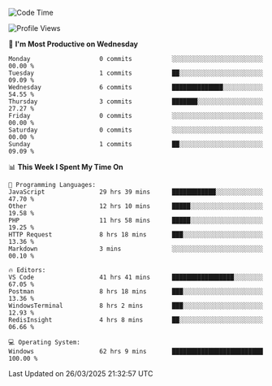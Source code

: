 <!--START_SECTION:waka-->
![Code Time](http://img.shields.io/badge/Code%20Time-4%2C452%20hrs%2022%20mins-blue)

![Profile Views](http://img.shields.io/badge/Profile%20Views-0-blue)

📅 **I'm Most Productive on Wednesday** 

```text
Monday                   0 commits           ░░░░░░░░░░░░░░░░░░░░░░░░░   00.00 % 
Tuesday                  1 commits           ██░░░░░░░░░░░░░░░░░░░░░░░   09.09 % 
Wednesday                6 commits           ██████████████░░░░░░░░░░░   54.55 % 
Thursday                 3 commits           ███████░░░░░░░░░░░░░░░░░░   27.27 % 
Friday                   0 commits           ░░░░░░░░░░░░░░░░░░░░░░░░░   00.00 % 
Saturday                 0 commits           ░░░░░░░░░░░░░░░░░░░░░░░░░   00.00 % 
Sunday                   1 commits           ██░░░░░░░░░░░░░░░░░░░░░░░   09.09 % 
```


📊 **This Week I Spent My Time On** 

```text
💬 Programming Languages: 
JavaScript               29 hrs 39 mins      ████████████░░░░░░░░░░░░░   47.70 % 
Other                    12 hrs 10 mins      █████░░░░░░░░░░░░░░░░░░░░   19.58 % 
PHP                      11 hrs 58 mins      █████░░░░░░░░░░░░░░░░░░░░   19.25 % 
HTTP Request             8 hrs 18 mins       ███░░░░░░░░░░░░░░░░░░░░░░   13.36 % 
Markdown                 3 mins              ░░░░░░░░░░░░░░░░░░░░░░░░░   00.10 % 

🔥 Editors: 
VS Code                  41 hrs 41 mins      █████████████████░░░░░░░░   67.05 % 
Postman                  8 hrs 18 mins       ███░░░░░░░░░░░░░░░░░░░░░░   13.36 % 
WindowsTerminal          8 hrs 2 mins        ███░░░░░░░░░░░░░░░░░░░░░░   12.93 % 
RedisInsight             4 hrs 8 mins        ██░░░░░░░░░░░░░░░░░░░░░░░   06.66 % 

💻 Operating System: 
Windows                  62 hrs 9 mins       █████████████████████████   100.00 % 
```


 Last Updated on 26/03/2025 21:32:57 UTC
<!--END_SECTION:waka-->
